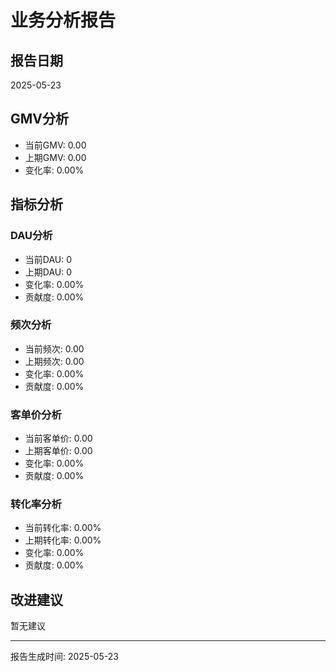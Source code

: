 
# 业务分析报告

## 报告日期
2025-05-23

## GMV分析
- 当前GMV: 0.00
- 上期GMV: 0.00
- 变化率: 0.00%

## 指标分析
### DAU分析
- 当前DAU: 0
- 上期DAU: 0
- 变化率: 0.00%
- 贡献度: 0.00%

### 频次分析
- 当前频次: 0.00
- 上期频次: 0.00
- 变化率: 0.00%
- 贡献度: 0.00%

### 客单价分析
- 当前客单价: 0.00
- 上期客单价: 0.00
- 变化率: 0.00%
- 贡献度: 0.00%

### 转化率分析
- 当前转化率: 0.00%
- 上期转化率: 0.00%
- 变化率: 0.00%
- 贡献度: 0.00%

## 改进建议
暂无建议

---
报告生成时间: 2025-05-23
